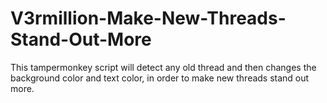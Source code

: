 # V3rmillion-Make-New-Threads-Stand-Out-More
This tampermonkey script will detect any old thread and then changes the background color and text color, in order to make new threads stand out more.
